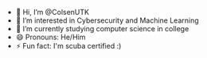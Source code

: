 - 👋 Hi, I’m @ColsenUTK
- 👀 I’m interested in Cybersecurity and Machine Learning
- 🌱 I’m currently studying computer science in college
- 😄 Pronouns: He/Him
- ⚡ Fun fact: I'm scuba certified :)

<!---
ColsenUTK/ColsenUTK is a ✨ special ✨ repository because its `README.md` (this file) appears on your GitHub profile.
You can click the Preview link to take a look at your changes.
--->
